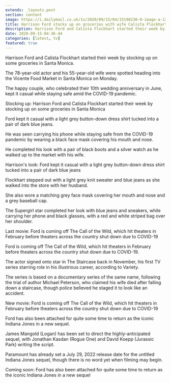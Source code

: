 ```yaml
---
extends: _layouts.post
section: content
image: https://i.dailymail.co.uk/1s/2020/09/15/04/33190230-0-image-a-12_1600140589788.jpg 
title: Harrison Ford stocks up on groceries with wife Calista Flockhart in Santa Monica 
description: Harrison Ford and Calista Flockhart started their week by stocking up on some groceries in Santa Monica. 
date: 2020-09-15-04-36-44 
categories: [latest, tv] 
featured: true 
--- 
```

Harrison Ford and Calista Flockhart started their week by stocking up on some groceries in Santa Monica.

The 78-year-old actor and his 55-year-old wife were spotted heading into the Vicente Food Market in Santa Monica on Monday.

The happy couple, who celebrated their 10th wedding anniversary in June, kept it casual while staying safe amid the COVID-19 pandemic.

Stocking up: Harrison Ford and Calista Flockhart started their week by stocking up on some groceries in Santa Monica

Ford kept it casual with a light grey button-down dress shirt tucked into a pair of dark blue jeans.

He was seen carrying his phone while staying safe from the COVID-19 pandemic by wearing a black face mask covering his mouth and nose.

He completed his look with a pair of black boots and a silver watch as he walked up to the market with his wife.

Harrison's look: Ford kept it casual with a light grey button-down dress shirt tucked into a pair of dark blue jeans

Flockhart stepped out with a light grey knit sweater and blue jeans as she walked into the store with her husband.

She also wore a matching grey face mask covering her mouth and nose and a grey baseball cap.

The Supergirl star completed her look with blue jeans and sneakers, while carrying her phone and black glasses, with a red and white striped bag over her shoulder. 

Last movie: Ford is coming off The Call of the Wild, which hit theaters in February before theaters across the country shut down due to COVID-19

Ford is coming off The Call of the Wild, which hit theaters in February before theaters across the country shut down due to COVID-19.

The actor signed onto star in The Staircase back in November, his first TV series starring role in his illustrious career, according to Variety.

The series is based on a documentary series of the same name, following the trial of author Michael Peterson, who claimed his wife died after falling down a staircase, though police believed he staged it to look like an accident. 

New movie: Ford is coming off The Call of the Wild, which hit theaters in February before theaters across the country shut down due to COVID-19

Ford has also been attached for quite some time to return as the iconic Indiana Jones in a new sequel.

James Mangold (Logan) has been set to direct the highly-anticipated sequel, with Jonathan Kasdan (Rogue One) and David Koepp (Jurassic Park) writing the script.

Paramount has already set a July 29, 2022 release date for the untitled Indiana Jones sequel, though there is no word yet when filming may begin. 

Coming soon: Ford has also been attached for quite some time to return as the iconic Indiana Jones in a new sequel

